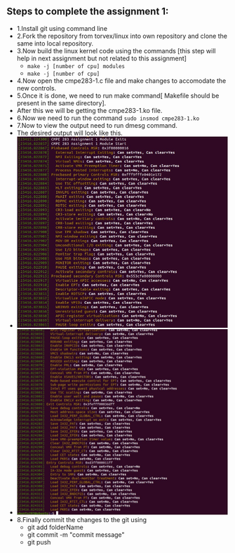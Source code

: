 

## Steps to complete the assignment 1:
* 1.Install git using command line
* 2.Fork the repository from torvex/linux into own repository and clone the same into local repository.
* 3.Now build the linux kernel code using the commands [this step will help in next assignment but not related to this assignment]
   - `make -j [number of cpu] modules`
   - `make -j [number of cpu]`
* 4.Now open the cmpe283-1.c file and make changes to accomodate the new controls.
* 5.Once it is done, we need to run make command[ Makefile should be present in the same directory].
*   After this we will be getting the cmpe283-1.ko file.
* 6.Now we need to run the command `sudo insmod cmpe283-1.ko`
* 7.Now to view the output need to run dmesg command.
* The desired output will look like this.
* ![output 1](https://github.com/vamshidhar199/CMPE_283_Assignment/blob/master/Assignment1/assignment1-output1.jpg)
* ![output 2](https://github.com/vamshidhar199/CMPE_283_Assignment/blob/master/Assignment1/assignment1-output2.jpg)
* 8.Finally commit the changes to the git using 
   - git add folderName
   - git commit -m "commit message"
   - git push
  
